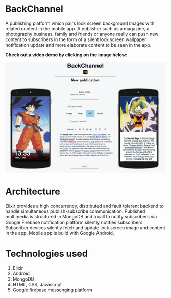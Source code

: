 # BackChannel
A publishing platform which pairs lock screen background images with related content in the mobile app. A publisher such as a magazine, a photography business, family and friends or anyone really can push new content to subscribers in the form of a silent lock screen wallpaper notification update and more elaborate content to be seen in the app.

**Check out a video demo by clicking on the image below:**

[![YouTube Demo](https://github.com/iojupiter/BackChannel/blob/main/Screenshot%202023-04-03%20at%2017.57.55.png?raw=true)](https://youtu.be/cPqmt4AYxDw)


# Architecture
Elixir provides a high concurrency, distributed and fault tolerant backend to handle simultaneous publish-subscribe communication.
Published multimedia is structured in MongoDB and a call to notify subscribers via Google Firebase notification platform silently notifies subscribers.
Subscriber devices silently fetch and update lock screen image and content in the app.
Mobile app is build with Google Android.

# Technologies used
1. Elixir
2. Android
3. MongoDB
4. HTML, CSS, Javascript
5. Google firebase messenging platform

